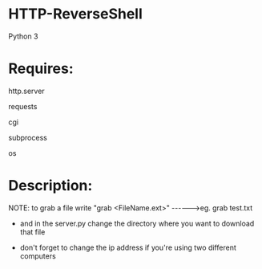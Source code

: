 # HTTP-ReverseShell

Python 3

# Requires:	

http.server

requests

cgi

subprocess

os

# Description:

NOTE: to grab a file write "grab <FileName.ext>"  ------>eg. grab test.txt

- and in the server.py change the directory where you want to download that file

- don't forget to change the ip address  if you're using two different computers 

